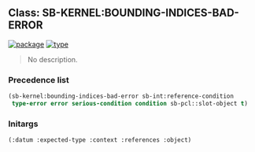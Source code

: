## Class: SB-KERNEL:BOUNDING-INDICES-BAD-ERROR
[![package](https://img.shields.io/badge/Package-SB--KERNEL-5f9ea0.svg?style=social&colorA=999999)](../) [![type](https://img.shields.io/badge/Type-Class-5f9ea0.svg?style=social&colorA=999999)](../#class) 

> No description.

### Precedence list
```cl
(sb-kernel:bounding-indices-bad-error sb-int:reference-condition
 type-error error serious-condition condition sb-pcl::slot-object t)
```
### Initargs
```cl
(:datum :expected-type :context :references :object)
```
